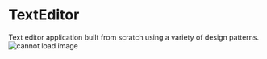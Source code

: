# TextEditor
Text editor application built from scratch using a variety of design patterns.
![cannot load image](./image.jpg "screenshot_1")
